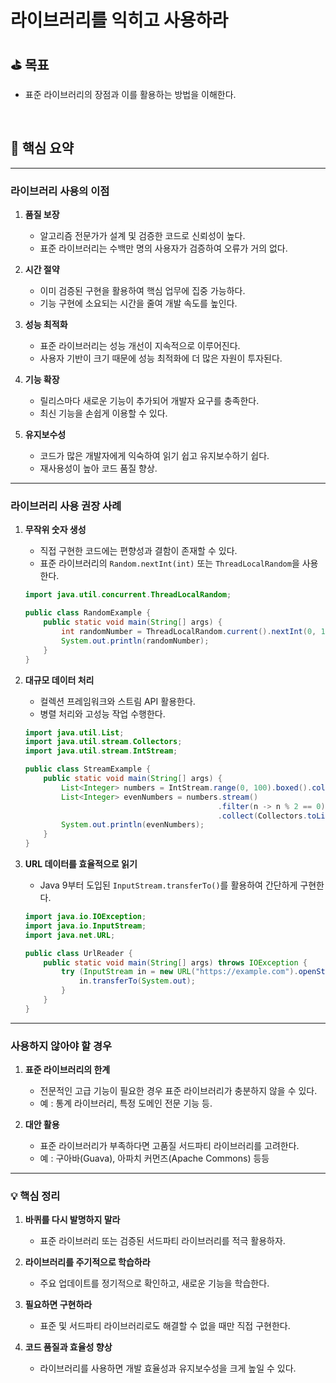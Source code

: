 # 라이브러리를 익히고 사용하라

## ⛳️ 목표

- 표준 라이브러리의 장점과 이를 활용하는 방법을 이해한다.

<br>

## 📄 핵심 요약

---

### **라이브러리 사용의 이점**

1. **품질 보장**
    - 알고리즘 전문가가 설계 및 검증한 코드로 신뢰성이 높다.
    - 표준 라이브러리는 수백만 명의 사용자가 검증하여 오류가 거의 없다.

2. **시간 절약**
    - 이미 검증된 구현을 활용하여 핵심 업무에 집중 가능하다.
    - 기능 구현에 소요되는 시간을 줄여 개발 속도를 높인다.

3. **성능 최적화**
    - 표준 라이브러리는 성능 개선이 지속적으로 이루어진다.
    - 사용자 기반이 크기 때문에 성능 최적화에 더 많은 자원이 투자된다.

4. **기능 확장**
    - 릴리스마다 새로운 기능이 추가되어 개발자 요구를 충족한다.
    - 최신 기능을 손쉽게 이용할 수 있다.

5. **유지보수성**
    - 코드가 많은 개발자에게 익숙하여 읽기 쉽고 유지보수하기 쉽다.
    - 재사용성이 높아 코드 품질 향상.

---

### **라이브러리 사용 권장 사례**

1. **무작위 숫자 생성**
    - 직접 구현한 코드에는 편향성과 결함이 존재할 수 있다.
    - 표준 라이브러리의 `Random.nextInt(int)` 또는 `ThreadLocalRandom`을 사용한다.

    ```java
    import java.util.concurrent.ThreadLocalRandom;

    public class RandomExample {
        public static void main(String[] args) {
            int randomNumber = ThreadLocalRandom.current().nextInt(0, 100);
            System.out.println(randomNumber);
        }
    }
    ```

2. **대규모 데이터 처리**
    - 컬렉션 프레임워크와 스트림 API 활용한다.
    - 병렬 처리와 고성능 작업 수행한다.

    ```java
    import java.util.List;
    import java.util.stream.Collectors;
    import java.util.stream.IntStream;

    public class StreamExample {
        public static void main(String[] args) {
            List<Integer> numbers = IntStream.range(0, 100).boxed().collect(Collectors.toList());
            List<Integer> evenNumbers = numbers.stream()
                                               .filter(n -> n % 2 == 0)
                                               .collect(Collectors.toList());
            System.out.println(evenNumbers);
        }
    }
    ```

3. **URL 데이터를 효율적으로 읽기**
    - Java 9부터 도입된 `InputStream.transferTo()`를 활용하여 간단하게 구현한다.

    ```java
    import java.io.IOException;
    import java.io.InputStream;
    import java.net.URL;

    public class UrlReader {
        public static void main(String[] args) throws IOException {
            try (InputStream in = new URL("https://example.com").openStream()) {
                in.transferTo(System.out);
            }
        }
    }
    ```

---

### **사용하지 않아야 할 경우**

1. **표준 라이브러리의 한계**
    - 전문적인 고급 기능이 필요한 경우 표준 라이브러리가 충분하지 않을 수 있다.
    - 예 : 통계 라이브러리, 특정 도메인 전문 기능 등.

2. **대안 활용**
    - 표준 라이브러리가 부족하다면 고품질 서드파티 라이브러리를 고려한다.
    - 예 : 구아바(Guava), 아파치 커먼즈(Apache Commons) 등등

---

### 💡 **핵심 정리**

1. **바퀴를 다시 발명하지 말라**
    - 표준 라이브러리 또는 검증된 서드파티 라이브러리를 적극 활용하자.

2. **라이브러리를 주기적으로 학습하라**
    - 주요 업데이트를 정기적으로 확인하고, 새로운 기능을 학습한다.

3. **필요하면 구현하라**
    - 표준 및 서드파티 라이브러리로도 해결할 수 없을 때만 직접 구현한다.

4. **코드 품질과 효율성 향상**
    - 라이브러리를 사용하면 개발 효율성과 유지보수성을 크게 높일 수 있다.